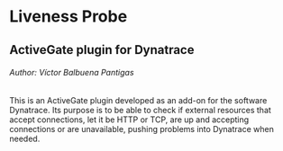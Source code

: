# Liveness Probe
## ActiveGate plugin for Dynatrace
###### Author: Víctor Balbuena Pantigas


This is an ActiveGate plugin developed as an add-on for the software Dynatrace. Its purpose is to be able to check if external resources that accept connections, let it be HTTP or TCP, are up and accepting connections or are unavailable, pushing problems into Dynatrace when needed.
